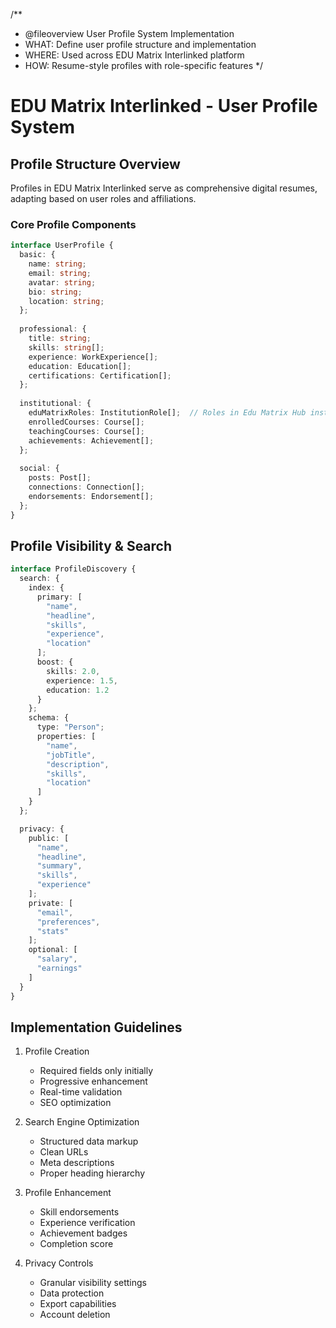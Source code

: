 /**
 * @fileoverview User Profile System Implementation
 * WHAT: Define user profile structure and implementation
 * WHERE: Used across EDU Matrix Interlinked platform
 * HOW: Resume-style profiles with role-specific features
 */

# EDU Matrix Interlinked - User Profile System

## Profile Structure Overview
Profiles in EDU Matrix Interlinked serve as comprehensive digital resumes, adapting based on user roles and affiliations.

### Core Profile Components
```typescript
interface UserProfile {
  basic: {
    name: string;
    email: string;
    avatar: string;
    bio: string;
    location: string;
  };
  
  professional: {
    title: string;
    skills: string[];
    experience: WorkExperience[];
    education: Education[];
    certifications: Certification[];
  };
  
  institutional: {
    eduMatrixRoles: InstitutionRole[];  // Roles in Edu Matrix Hub institutions
    enrolledCourses: Course[];
    teachingCourses: Course[];
    achievements: Achievement[];
  };
  
  social: {
    posts: Post[];
    connections: Connection[];
    endorsements: Endorsement[];
  };
}
```

## Profile Visibility & Search
```typescript
interface ProfileDiscovery {
  search: {
    index: {
      primary: [
        "name",
        "headline",
        "skills",
        "experience",
        "location"
      ];
      boost: {
        skills: 2.0,
        experience: 1.5,
        education: 1.2
      }
    };
    schema: {
      type: "Person";
      properties: [
        "name",
        "jobTitle",
        "description",
        "skills",
        "location"
      ]
    }
  };

  privacy: {
    public: [
      "name",
      "headline",
      "summary",
      "skills",
      "experience"
    ];
    private: [
      "email",
      "preferences",
      "stats"
    ];
    optional: [
      "salary",
      "earnings"
    ]
  }
}
```

## Implementation Guidelines

1. Profile Creation
   - Required fields only initially
   - Progressive enhancement
   - Real-time validation
   - SEO optimization

2. Search Engine Optimization
   - Structured data markup
   - Clean URLs
   - Meta descriptions
   - Proper heading hierarchy

3. Profile Enhancement
   - Skill endorsements
   - Experience verification
   - Achievement badges
   - Completion score

4. Privacy Controls
   - Granular visibility settings
   - Data protection
   - Export capabilities
   - Account deletion